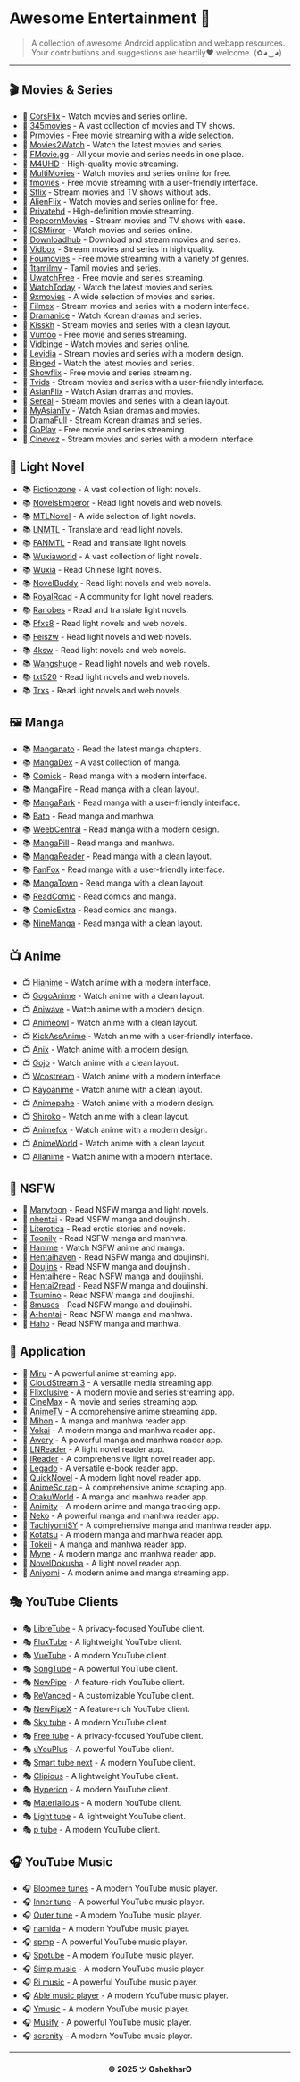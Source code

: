 # Awesome Entertainment 🎉
> A collection of awesome Android application and webapp resources. Your contributions and suggestions are heartily♥ welcome. (✿◕‿◕)

---

## 🎬 Movies & Series
- 🎥 [CorsFlix](https://corsflix.us.kg/) - Watch movies and series online.
- 🎥 [345movies](https://www.345movies.com/) - A vast collection of movies and TV shows.
- 🎥 [Prmovies](https://prmovies.taxi) - Free movie streaming with a wide selection.
- 🎥 [Movies2Watch](https://movies2watch.is) - Watch the latest movies and series.
- 🎥 [FMovie.gg](https://fmovie.gg) - All your movie and series needs in one place.
- 🎥 [M4UHD](https://ww2.m4uhd.tv) - High-quality movie streaming.
- 🎥 [MultiMovies](https://multimovies.life) - Watch movies and series online for free.
- 🎥 [fmovies](https://fmovies.llc) - Free movie streaming with a user-friendly interface.
- 🎥 [Sflix](https://sflix.to/) - Stream movies and TV shows without ads.
- 🎥 [AlienFlix](https://alienflix.net) - Watch movies and series online for free.
- 🎥 [Privatehd](https://privatehd.to) - High-definition movie streaming.
- 🎥 [PopcornMovies](https://popcornmovies.to) - Stream movies and TV shows with ease.
- 🎥 [IOSMirror](https://iosmirror.cc) - Watch movies and series online.
- 🎥 [Downloadhub](https://www.downloadhub.si) - Download and stream movies and series.
- 🎥 [Vidbox](https://vidbox.to) - Stream movies and series in high quality.
- 🎥 [Foumovies](https://foumovies.pro/) - Free movie streaming with a variety of genres.
- 🎥 [1tamilmv](https://www.1tamilmv.gold) - Tamil movies and series.
- 🎥 [UwatchFree](https://uwatchfree.homes) - Free movie and series streaming.
- 🎥 [WatchToday](https://watchtoday.stream/) - Watch the latest movies and series.
- 🎥 [9xmovies](https://9xmoviese.sbs) - A wide selection of movies and series.
- 🎥 [Filmex](https://filmex.to) - Stream movies and series with a modern interface.
- 🎥 [Dramanice](https://ww3.dramanice.video/) - Watch Korean dramas and series.
- 🎥 [Kisskh](https://kisskh.co) - Stream movies and series with a clean layout.
- 🎥 [Vumoo](https://vumoo.mx/) - Free movie and series streaming.
- 🎥 [Vidbinge](https://www.vidbinge.com) - Watch movies and series online.
- 🎥 [Levidia](https://www.levidia.ch/) - Stream movies and series with a modern design.
- 🎥 [Binged](https://binged.in/) - Watch the latest movies and series.
- 🎥 [Showflix](https://showflix.xyz/) - Free movie and series streaming.
- 🎥 [Tvids](https://www.tvids.net/) - Stream movies and series with a user-friendly interface.
- 🎥 [AsianFlix](https://www.asianflix.one) - Watch Asian dramas and movies.
- 🎥 [Sereal](https://www.sereal.com) - Stream movies and series with a clean layout.
- 🎥 [MyAsianTv](https://myasiantv.ac) - Watch Asian dramas and movies.
- 🎥 [DramaFull](https://dramafull.net) - Stream Korean dramas and series.
- 🎥 [GoPlay](https://goplay.pw) - Free movie and series streaming.
- 🎥 [Cinevez](https://www.cinevez.mov/) - Stream movies and series with a modern interface.

## 📖 Light Novel
- 📚 [Fictionzone](https://fictionzone.net) - A vast collection of light novels.
- 📚 [NovelsEmperor](https://novelsemperor.net) - Read light novels and web novels.
- 📚 [MTLNovel](https://www.mtlnovels.com) - A wide selection of light novels.
- 📚 [LNMTL](https://lnmtl.com) - Translate and read light novels.
- 📚 [FANMTL](https://www.fanmtl.com) - Read and translate light novels.
- 📚 [Wuxiaworld](https://wuxiaworld.site) - A vast collection of light novels.
- 📚 [Wuxia](https://wuxia.click/) - Read Chinese light novels.
- 📚 [NovelBuddy](https://novelbuddy.com) - Read light novels and web novels.
- 📚 [RoyalRoad](https://www.royalroad.com) - A community for light novel readers.
- 📚 [Ranobes](https://ranobes.top) - Read and translate light novels.
- 📚 [Ffxs8](https://www.ffxs8.com) - Read light novels and web novels.
- 📚 [Feiszw](https://m.feibzw.com) - Read light novels and web novels.
- 📚 [4ksw](http://www.4ksw.com/) - Read light novels and web novels.
- 📚 [Wangshuge](http://wap.wangshuge.net) - Read light novels and web novels.
- 📚 [txt520](https://www.txt520.com/) - Read light novels and web novels.
- 📚 [Trxs](https://trxs.cc) - Read light novels and web novels.

## 🖼️ Manga
- 📚 [Manganato](https://manganato.com) - Read the latest manga chapters.
- 📚 [MangaDex](https://mangadex.org) - A vast collection of manga.
- 📚 [Comick](https://comick.io) - Read manga with a modern interface.
- 📚 [MangaFire](https://mangafire.to) - Read manga with a clean layout.
- 📚 [MangaPark](https://mangapark.net) - Read manga with a user-friendly interface.
- 📚 [Bato](https://bato.to) - Read manga and manhwa.
- 📚 [WeebCentral](https://weebcentral.com) - Read manga with a modern design.
- 📚 [MangaPill](https://mangapill.com) - Read manga and manhwa.
- 📚 [MangaReader](https://mangareader.to) - Read manga with a clean layout.
- 📚 [FanFox](https://m.fanfox.net) - Read manga with a user-friendly interface.
- 📚 [MangaTown](https://m.mangatown.com/) - Read manga with a clean layout.
- 📚 [ReadComic](https://readcomiconline.li) - Read comics and manga.
- 📚 [ComicExtra](https://comicextra.com) - Read comics and manga.
- 📚 [NineManga](https://ninemanga.com) - Read manga with a clean layout.

## 📺 Anime
- 📺 [Hianime](https://hianime.to) - Watch anime with a modern interface.
- 📺 [GogoAnime](https://gogotaku.info) - Watch anime with a clean layout.
- 📺 [Aniwave](https://aniwave.live) - Watch anime with a modern design.
- 📺 [Animeowl](https://animeowl.live/) - Watch anime with a clean layout.
- 📺 [KickAssAnime](https://watchanime.io) - Watch anime with a user-friendly interface.
- 📺 [Anix](https://anix.vc/) - Watch anime with a modern design.
- 📺 [Gojo](https://gojo.wtf) - Watch anime with a clean layout.
- 📺 [Wcostream](https://wcostream.cc) - Watch anime with a modern interface.
- 📺 [Kayoanime](https://kayoanime.com) - Watch anime with a clean layout.
- 📺 [Animepahe](https://animepahe.ru/) - Watch anime with a modern design.
- 📺 [Shiroko](https://shiroko.co) - Watch anime with a clean layout.
- 📺 [Animefox](https://animefox.sbs) - Watch anime with a modern design.
- 📺 [AnimeWorld](https://anime-world.in/) - Watch anime with a clean layout.
- 📺 [Allanime](https://allmanga.to) - Watch anime with a modern interface.

## 🔞 NSFW
- 🔞 [Manytoon](https://manytoon.com) - Read NSFW manga and light novels.
- 🔞 [nhentai](https://nhentai.net) - Read NSFW manga and doujinshi.
- 🔞 [Literotica](https://search.literotica.com) - Read erotic stories and novels.
- 🔞 [Toonily](https://toonily.me) - Read NSFW manga and manhwa.
- 🔞 [Hanime](https://hanime.tv) - Watch NSFW anime and manga.
- 🔞 [Hentaihaven](https://hentaihaven.xxx) - Read NSFW manga and doujinshi.
- 🔞 [Doujins](https://doujins.com) - Read NSFW manga and doujinshi.
- 🔞 [Hentaihere](https://hentaihere.com) - Read NSFW manga and doujinshi.
- 🔞 [Hentai2read](https://hentai2read.com) - Read NSFW manga and doujinshi.
- 🔞 [Tsumino](https://www.tsumino.com) - Read NSFW manga and doujinshi.
- 🔞 [8muses](https://comics.8muses.com) - Read NSFW manga and doujinshi.
- 🔞 [A-hentai](https://a-hentai.tv) - Read NSFW manga and manhwa.
- 🔞 [Haho](https://haho.moe) - Read NSFW manga and manhwa.

## 📱 Application
- 📱 [Miru](https://github.com/Mancrop/mancrop-miru) - A powerful anime streaming app.
- 📱 [CloudStream 3](https://github.com/LagradOst/CloudStream-3) - A versatile media streaming app.
- 📱 [Flixclusive](https://github.com/rhenwinch/Flixclusive) - A modern movie and series streaming app.
- 📱 [CineMax](https://github.com/BeamlakAschalew/cinemax) - A movie and series streaming app.
- 📱 [AnimeTV](https://github.com/amarullz/AnimeTV) - A comprehensive anime streaming app.
- 📱 [Mihon](https://github.com/mihonapp/mihon) - A manga and manhwa reader app.
- 📱 [Yokai](https://github.com/null2264/yokai) - A modern manga and manhwa reader app.
- 📱 [Awery](https://github.com/MrBoomDeveloper/Awery) - A powerful manga and manhwa reader app.
- 📱 [LNReader](https://github.com/LNReader/lnreader) - A light novel reader app.
- 📱 [IReader](https://github.com/IReaderorg/IReader) - A comprehensive light novel reader app.
- 📱 [Legado](https://github.com/gedoor/legado) - A versatile e-book reader app.
- 📱 [QuickNovel](https://github.com/LagradOst/QuickNovel) - A modern light novel reader app.
- 📱 [AnimeSc rap](https://github.com/fakeyatogod/AnimeScrap) - A comprehensive anime scraping app.
- 📱 [OtakuWorld](https://github.com/jakepurple13/OtakuWorld#mangaworld) - A manga and manhwa reader app.
- 📱 [Animity](https://github.com/kl3jvi/animity) - A modern anime and manga tracking app.
- 📱 [Neko](https://github.com/CarlosEsco/Neko) - A powerful manga and manhwa reader app.
- 📱 [TachiyomiSY](https://github.com/jobobby04/TachiyomiSY) - A comprehensive manga and manhwa reader app.
- 📱 [Kotatsu](https://github.com/nv95/Kotatsu) - A modern manga and manhwa reader app.
- 📱 [Tokeii](https://github.com/Sovan22/Tokeii) - A manga and manhwa reader app.
- 📱 [Myne](https://github.com/Pool-Of-Tears/Myne) - A modern manga and manhwa reader app.
- 📱 [NovelDokusha](https://github.com/nanihadesuka/NovelDusha) - A light novel reader app.
- 📱 [Aniyomi](https://github.com/jmir1/Aniyomi) - A modern anime and manga streaming app.

## 🎭 YouTube Clients
- 🎭 [LibreTube](https://github.com/libre-tube/LibreTube) - A privacy-focused YouTube client.
- 🎭 [FluxTube](https://github.com/mu-fazil-vk/FluxTube) - A lightweight YouTube client.
- 🎭 [VueTube](https://github.com/Frontesque/VueTube) - A modern YouTube client.
- 🎭 [SongTube](https://github.com/SongTube/SongTube-App) - A powerful YouTube client.
- 🎭 [NewPipe](https://github.com/TeamNewPipe/NewPipe) - A feature-rich YouTube client.
- 🎭 [ReVanced](https://github.com/ReVanced) - A customizable YouTube client.
- 🎭 [NewPipeX](https://github.com/NewPipeX/NewPipeX) - A feature-rich YouTube client.
- 🎭 [Sky tube](https://github.com/SkyTubeTeam/SkyTube) - A modern YouTube client.
- 🎭 [Free tube](https://github.com/FreeTubeApp/FreeTube) - A privacy-focused YouTube client.
- 🎭 [uYouPlus](https://github.com/qnblackcat/uYouPlus) - A powerful YouTube client.
- 🎭 [Smart tube next](https://github.com/yuliskov/SmartTube) - A modern YouTube client.
- 🎭 [Clipious](https://github.com/lamarios/clipious) - A lightweight YouTube client.
- 🎭 [Hyperion](https://github.com/zt64/Hyperion) - A modern YouTube client.
- 🎭 [Materialious](https://github.com/Materialious/Materialious) - A modern YouTube client.
- 🎭 [Light tube](https://github.com/lighttube-org/LightTube-Android) - A lightweight YouTube client.
- 🎭 [p tube](https://github.com/prateekmedia/pstube) - A modern YouTube client.

## 🎧 YouTube Music
- 🎧 [Bloomee tunes](https://github.com/HemantKArya/BloomeeTunes) - A modern YouTube music player.
- 🎧 [Inner tune](https://github.com/z-huang/InnerTune) - A powerful YouTube music player.
- 🎧 [Outer tune](https://github.com/DD3Boh/OuterTune) - A modern YouTube music player.
- 🎧 [namida](https://github.com/namidaco/namida) - A modern YouTube music player.
- 🎧 [spmp](https://github.com/toasterofbread/spmp) - A powerful YouTube music player.
- 🎧 [Spotube](https://github.com/KRTirtho/spotube) - A modern YouTube music player.
- 🎧 [Simp music](https://github.com/maxrave-dev/SimpMusic) - A modern YouTube music player.
- 🎧 [Ri music](https://github.com/fast4x/RiMusic) - A powerful YouTube music player.
- 🎧 [Able music player](https://github.com/uditkarode/AbleMusicPlayer) - A modern YouTube music player.
- 🎧 [Ymusic](https://ymusic.io) - A modern YouTube music player.
- 🎧 [Musify](https://github.com/gokadzev/musify) - A powerful YouTube music player.
- 🎧 [serenity](https://github.com/YajanaRao/Serenity) - A modern YouTube music player.

---

<h4 align='center'>© 2025 ツ OshekharO</h4>
